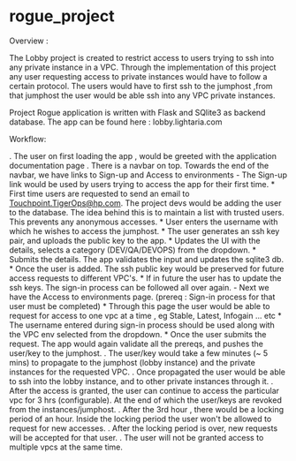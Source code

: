 # rogue_project

Overview :

The Lobby project is created to restrict access to users trying to ssh into any private instance in a VPC. Through the implementation of this project any user requesting access to private instances would have to follow a certain protocol. The users would have to first ssh to the jumphost ,from that jumphost the user would be able ssh into any VPC private instances.

Project Rogue application is written with Flask and SQlite3 as backend database. The app can be found here : lobby.lightaria.com


Workflow:

. The user on first loading the app , would be greeted with the application documentation page
. There is a navbar on top. Towards the end of the navbar, we have links to Sign-up and Access to environments
        - The Sign-up link would be used by users trying to access the app for their first time.
            * First time users are requested to send an email to Touchpoint.TigerOps@hp.com. The project devs would be adding the user to the database. The idea behind this is to maintain a list with trusted users. This prevents any anonymous accesses.
            * User enters the username with which he wishes to access the jumphost.
            * The user generates an ssh key pair, and uploads the public key to the app.
            * Updates the UI with the details, selects a category (DEV/QA/DEVOPS) from the dropdown.
            * Submits the details. The app validates the input and updates the sqlite3 db.
            * Once the user is added. The ssh public key would be preserved for future access requests to different VPC's.
            * If in future the user has to update the ssh keys. The sign-in process can be followed all over again.
        - Next we have the Access to environments page. (prereq : Sign-in process for that user must be completed)
            * Through this page the user would be able to request for access to one vpc at a time , eg Stable, Latest, Infogain ... etc
            * The username entered during sign-in process should be used along with the VPC env selected from the dropdown.
            * Once the user submits the request. The app would again validate all the prereqs, and pushes the user/key to the jumphost.
. The user/key would take a few minutes (~ 5 mins) to propagate to the  jumphost (lobby instance) and the private instances for the requested VPC.
. Once propagated the user would be able to ssh into the lobby instance, and to other private instances through it.
. After the access is granted, the user can continue to access the particular vpc for 3 hrs (configurable). At the end of which the user/keys are revoked from the instances/jumphost.
. After the 3rd hour , there would be a locking period of an hour. Inside the locking period the user won't be allowed to request for new accesses.
. After the locking period is over, new requests will be accepted for that user.
. The user will not be granted access to multiple vpcs at the same time.
